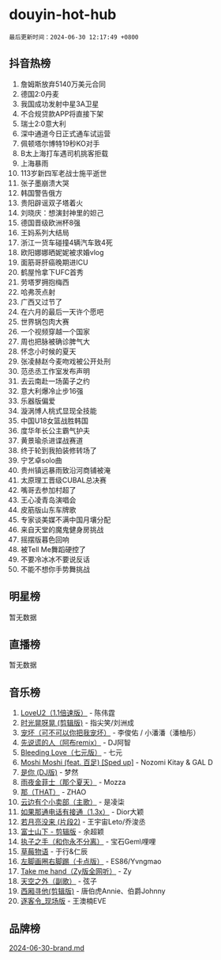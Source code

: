 # douyin-hot-hub

`最后更新时间：2024-06-30 12:17:49 +0800`

## 抖音热榜

1. 詹姆斯放弃5140万美元合同
1. 德国2:0丹麦
1. 我国成功发射中星3A卫星
1. 不合规贷款APP将直接下架
1. 瑞士2:0意大利
1. 深中通道今日正式通车试运营
1. 佩顿塔尔博特19秒KO对手
1. B太上海打车遇司机挑客拒载
1. 上海暴雨
1. 113岁新四军老战士施平逝世
1. 张子墨崩溃大哭
1. 韩国警告俄方
1. 贵阳辟谣双子塔着火
1. 刘晓庆：想演封神里的妲己
1. 德国晋级欧洲杯8强
1. 王妈系列大结局
1. 浙江一货车碰撞4辆汽车致4死
1. 欧阳娜娜晒妮妮被求婚vlog
1. 面筋哥肝癌晚期进ICU
1. 鹤屋怜拿下UFC首秀
1. 劳塔罗拥抱梅西
1. 哈弗茨点射
1. 广西又过节了
1. 在六月的最后一天许个愿吧
1. 世界锅包肉大赛
1. 一个视频穿越一个国家
1. 周也把脉被确诊脾气大
1. 怀念小时候的夏天
1. 张凌赫赵今麦吻戏被公开处刑
1. 范丞丞工作室发布声明
1. 去云南赴一场菌子之约
1. 意大利爆冷止步16强
1. 乐器版偏爱
1. 漩涡博人桃式显现全技能
1. 中国U18女篮战胜韩国
1. 度华年长公主霸气护夫
1. 黄景瑜杀进谍战赛道
1. 终于轮到我拍装修转场了
1. 宁艺卓solo曲
1. 贵州镇远暴雨致沿河商铺被淹
1. 太原理工晋级CUBAL总决赛
1. 嘴哥去参加村超了
1. 王心凌青岛演唱会
1. 皮筋版山东车牌歌
1. 专家谈美媒不满中国月壤分配
1. 来自天堂的魔鬼健身房挑战
1. 摇摆版暮色回响
1. 被Tell Me舞蹈硬控了
1. 不要冷冰冰不要说反话
1. 不能不想你手势舞挑战

## 明星榜

暂无数据

## 直播榜

暂无数据

## 音乐榜

1. [LoveU2（1.1倍速版）](https://sf5-hl-cdn-tos.douyinstatic.com/obj/tos-cn-ve-2774/oQMeDffLaEmgMwgCOEMAFCI6INzoFPgWdD0rsa) - 陈伟霆
1. [时光晃呀晃 (剪辑版)](https://sf5-hl-cdn-tos.douyinstatic.com/obj/tos-cn-ve-2774/o8ACeQem3gwI1x3GIYGAfKG0LJebKFRJDwRwyW) - 指尖笑/刘洲成
1. [宠坏（可不可以你把我宠坏）](https://sf3-cdn-tos.douyinstatic.com/obj/tos-cn-ve-2774/ocWI8ft2gd0rAfXKzvKGeMQM6fVLTLfA8UJzwl) - 李俊佑 / 小潘潘（潘柚彤）
1. [先说谎的人（阿布remix）](https://sf5-hl-cdn-tos.douyinstatic.com/obj/tos-cn-ve-2774/owQtOFmAzBgxBKDOYfeCTQTgE9cDORrOQqmCZy) - DJ阿智
1. [Bleeding Love（七元版）](https://sf5-hl-cdn-tos.douyinstatic.com/obj/tos-cn-ve-2774/oEgC9eZFHQ1MfSRnrfkzFp8AayDWqAQMABBgUs) - 七元
1. [Moshi Moshi (feat. 百足) [Sped up]](https://sf5-hl-cdn-tos.douyinstatic.com/obj/tos-cn-ve-2774/ocCPFQcXJLeroaIdQLIGAoeeYM3OAUYGDguHXz) - Nozomi Kitay & GAL D
1. [是你 (DJ版)](https://sf3-cdn-tos.douyinstatic.com/obj/tos-cn-ve-2774/1ec766e572b34c42853ce6315d426850) - 梦然
1. [雨夜金菲士（那个夏天）](https://sf5-hl-cdn-tos.douyinstatic.com/obj/tos-cn-ve-2774/osPmPLDWQBBE2Z6bftCgYwkFaF4pEYEneXaZQs) - Mozza
1. [那（THAT）](https://sf3-cdn-tos.douyinstatic.com/obj/tos-cn-ve-2774/oIIWGeBZCnlGx9tl0gFlCfwlQbj7QWAD8HYAGg) - ZHAO
1. [云边有个小卖部（主歌）](https://sf5-hl-cdn-tos.douyinstatic.com/obj/tos-cn-ve-2774/okvgzOZylLA4WYUHkAhpy5DrCiqAmBjiMIkJp) - 是凌柒
1. [如果那通电话有接通（1.3x）](https://sf27-cdn-tos.douyinstatic.com/obj/tos-cn-ve-2774/ocJeJKhUhAJG8EYZiEFfGFAPkD3beMQ5mwDv1e) - Dior大颖
1. [若月亮没来 (片段2)](https://sf3-cdn-tos.douyinstatic.com/obj/tos-cn-ve-2774/ocQavLLjkCOeDxGyYeIMGgNAIwJ0QXE1Ve3Fzv) - 王宇宙Leto/乔浚丞
1. [富士山下 - 剪辑版](https://sf5-hl-cdn-tos.douyinstatic.com/obj/tos-cn-ve-2774/o4QGmeUZhQXvtC5BDkogeQni8WbdCBUJEYI12v) - 余超颖
1. [执子之手（和你永不分离）](https://sf6-cdn-tos.douyinstatic.com/obj/tos-cn-ve-2774/oU4mUWISThYfqtA61VOl8PAQGeK2LGGQfFCZfY) - 宝石Gem\哩哩
1. [草莓物语](https://sf3-cdn-tos.douyinstatic.com/obj/tos-cn-ve-2774/okynhJ7jEAIIZBfsLgYMEI8QC3WbQNN66RKzhT) - 于行&仁辰
1. [左脚画圈右脚踢（卡点版）](https://sf3-cdn-tos.douyinstatic.com/obj/tos-cn-ve-2774/oAoAIr8BJv8B7W4CEBMsaSfDWrAiF4izwIDMJg) - ES86/Yvngmao
1. [Take me hand（Zy版全网听）](https://sf3-cdn-tos.douyinstatic.com/obj/tos-cn-ve-2774/owyUoUuVpA1I7BiszAYMSqbGseWQw8P7Ea2BiR) - Zy
1. [天空之外（副歌）](https://sf5-hl-cdn-tos.douyinstatic.com/obj/tos-cn-ve-2774/oAYn0BTp8jS8iSyZSHMUWAikyvAWI1c7aiJTr) - 弦子
1. [西厢寻他(剪辑版)](https://sf5-hl-cdn-tos.douyinstatic.com/obj/tos-cn-ve-2774/oUsAVfAQKlRNxEv5qxvIB8o5qmIWUcXbzJKJhw) - 唐伯虎Annie、伯爵Johnny
1. [逐客令_现场版](https://sf5-hl-cdn-tos.douyinstatic.com/obj/tos-cn-ve-2774/okjvqFftEMAIgLPvI8f4MT5CZVyxmDQdBOwjBv) - 王澳楠EVE

## 品牌榜

[2024-06-30-brand.md](2024-06-30-brand.md)
